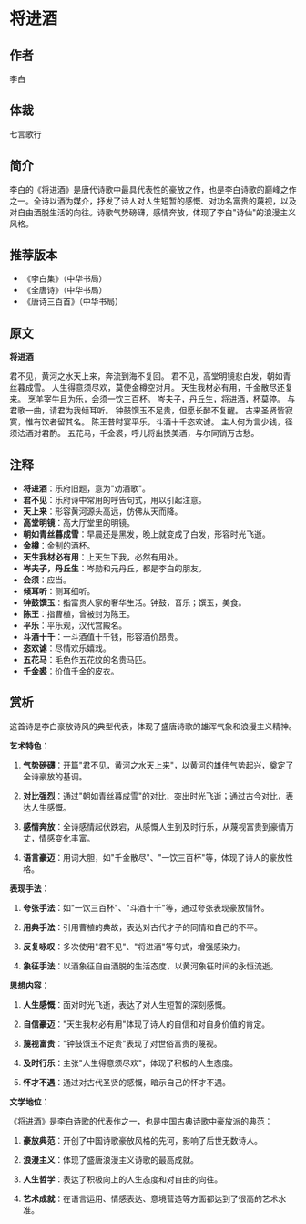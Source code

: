 <!--
 * @Author: ylmzfun ylmzfun@163.com
 * @Date: 2025-10-04 07:38:51
 * @LastEditors: ylmzfun ylmzfun@163.com
 * @LastEditTime: 2025-10-04 07:38:51
 * @FilePath: /Users/ylmzfun/Documents/study/note/poetry/诗词/唐诗/将进酒.md
 * @Description: 古文辞章汇编 - 传承中华文化经典
-->
# 将进酒

## 作者
李白

## 体裁
七言歌行

## 简介
李白的《将进酒》是唐代诗歌中最具代表性的豪放之作，也是李白诗歌的巅峰之作之一。全诗以酒为媒介，抒发了诗人对人生短暂的感慨、对功名富贵的蔑视，以及对自由洒脱生活的向往。诗歌气势磅礴，感情奔放，体现了李白"诗仙"的浪漫主义风格。

## 推荐版本
- 《李白集》（中华书局）
- 《全唐诗》（中华书局）
- 《唐诗三百首》（中华书局）

## 原文

**将进酒**

君不见，黄河之水天上来，奔流到海不复回。
君不见，高堂明镜悲白发，朝如青丝暮成雪。
人生得意须尽欢，莫使金樽空对月。
天生我材必有用，千金散尽还复来。
烹羊宰牛且为乐，会须一饮三百杯。
岑夫子，丹丘生，将进酒，杯莫停。
与君歌一曲，请君为我倾耳听。
钟鼓馔玉不足贵，但愿长醉不复醒。
古来圣贤皆寂寞，惟有饮者留其名。
陈王昔时宴平乐，斗酒十千恣欢谑。
主人何为言少钱，径须沽酒对君酌。
五花马，千金裘，呼儿将出换美酒，与尔同销万古愁。

## 注释

- **将进酒**：乐府旧题，意为"劝酒歌"。
- **君不见**：乐府诗中常用的呼告句式，用以引起注意。
- **天上来**：形容黄河源头高远，仿佛从天而降。
- **高堂明镜**：高大厅堂里的明镜。
- **朝如青丝暮成雪**：早晨还是黑发，晚上就变成了白发，形容时光飞逝。
- **金樽**：金制的酒杯。
- **天生我材必有用**：上天生下我，必然有用处。
- **岑夫子，丹丘生**：岑勋和元丹丘，都是李白的朋友。
- **会须**：应当。
- **倾耳听**：侧耳细听。
- **钟鼓馔玉**：指富贵人家的奢华生活。钟鼓，音乐；馔玉，美食。
- **陈王**：指曹植，曾被封为陈王。
- **平乐**：平乐观，汉代宫殿名。
- **斗酒十千**：一斗酒值十千钱，形容酒价昂贵。
- **恣欢谑**：尽情欢乐嬉戏。
- **五花马**：毛色作五花纹的名贵马匹。
- **千金裘**：价值千金的皮衣。

## 赏析

这首诗是李白豪放诗风的典型代表，体现了盛唐诗歌的雄浑气象和浪漫主义精神。

**艺术特色：**

1. **气势磅礴**：开篇"君不见，黄河之水天上来"，以黄河的雄伟气势起兴，奠定了全诗豪放的基调。

2. **对比强烈**：通过"朝如青丝暮成雪"的对比，突出时光飞逝；通过古今对比，表达人生感慨。

3. **感情奔放**：全诗感情起伏跌宕，从感慨人生到及时行乐，从蔑视富贵到豪情万丈，情感变化丰富。

4. **语言豪迈**：用词大胆，如"千金散尽"、"一饮三百杯"等，体现了诗人的豪放性格。

**表现手法：**

1. **夸张手法**：如"一饮三百杯"、"斗酒十千"等，通过夸张表现豪放情怀。

2. **用典手法**：引用曹植的典故，表达对古代才子的同情和自己的不平。

3. **反复咏叹**：多次使用"君不见"、"将进酒"等句式，增强感染力。

4. **象征手法**：以酒象征自由洒脱的生活态度，以黄河象征时间的永恒流逝。

**思想内容：**

1. **人生感慨**：面对时光飞逝，表达了对人生短暂的深刻感慨。

2. **自信豪迈**："天生我材必有用"体现了诗人的自信和对自身价值的肯定。

3. **蔑视富贵**："钟鼓馔玉不足贵"表现了对世俗富贵的蔑视。

4. **及时行乐**：主张"人生得意须尽欢"，体现了积极的人生态度。

5. **怀才不遇**：通过对古代圣贤的感慨，暗示自己的怀才不遇。

**文学地位：**

《将进酒》是李白诗歌的代表作之一，也是中国古典诗歌中豪放派的典范：

1. **豪放典范**：开创了中国诗歌豪放风格的先河，影响了后世无数诗人。

2. **浪漫主义**：体现了盛唐浪漫主义诗歌的最高成就。

3. **人生哲学**：表达了积极向上的人生态度和对自由的向往。

4. **艺术成就**：在语言运用、情感表达、意境营造等方面都达到了很高的艺术水准。


